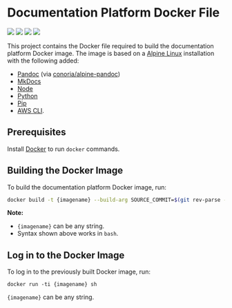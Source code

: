 # Documentation Platform Docker File

[![](https://images.microbadger.com/badges/image/temandodx/doc-platform.svg)](https://microbadger.com/images/temandodx/doc-platform "Click for more information.")
[![](https://images.microbadger.com/badges/version/temandodx/doc-platform.svg)](https://microbadger.com/images/temandodx/doc-platform "Click for more information.")
[![](https://img.shields.io/docker/pulls/temandodx/doc-platform.svg)](https://hub.docker.com/r/temandodx/doc-platform/ "Click for more information.")
[![](https://travis-ci.org/temando/docker-doc-platform.svg?branch=master)](https://travis-ci.org/temando/docker-doc-platform "Click for more information.")

This project contains the Docker file required to build the documentation platform Docker image. The image is based on a [Alpine Linux](https://alpinelinux.org) installation with the following added:

- [Pandoc](http://pandoc.org) (via [conoria/alpine-pandoc](https://hub.docker.com/r/conoria/alpine-pandoc))
- [MkDocs](http://www.mkdocs.org/)
- [Node](https://nodejs.org/en/)
- [Python](https://www.python.org)
- [Pip](https://pypi.python.org/pypi)
- [AWS CLI](https://aws.amazon.com/cli/).

## Prerequisites

Install [Docker](https://www.docker.com) to run `docker` commands.

## Building the Docker Image

To build the documentation platform Docker image, run:

```sh
docker build -t {imagename} --build-arg SOURCE_COMMIT=$(git rev-parse --short HEAD) .
```

**Note:**

- `{imagename}` can be any string.
- Syntax shown above works in `bash`.

## Log in to the Docker Image

To log in to the previously built Docker image, run:

```
docker run -ti {imagename} sh
```

`{imagename}` can be any string.
